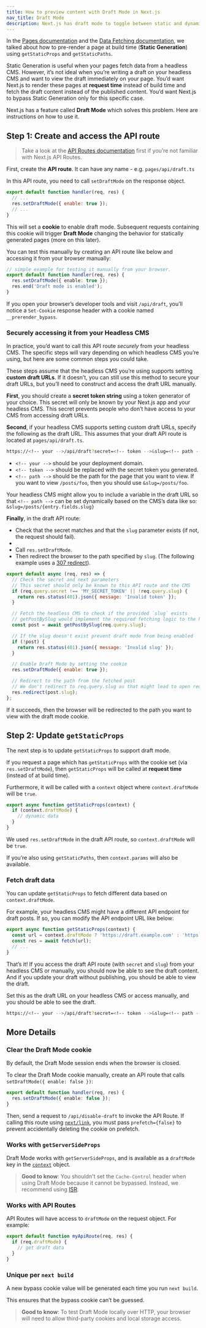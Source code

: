 ```yaml
---
title: How to preview content with Draft Mode in Next.js
nav_title: Draft Mode
description: Next.js has draft mode to toggle between static and dynamic pages. You can learn how it works with Pages Router.
---
```


In the [Pages documentation](/docs/pages/building-your-application/routing/pages-and-layouts) and the [Data Fetching documentation](/docs/pages/building-your-application/data-fetching), we talked about how to pre-render a page at build time (**Static Generation**) using `getStaticProps` and `getStaticPaths`.

Static Generation is useful when your pages fetch data from a headless CMS. However, it’s not ideal when you’re writing a draft on your headless CMS and want to view the draft immediately on your page. You’d want Next.js to render these pages at **request time** instead of build time and fetch the draft content instead of the published content. You’d want Next.js to bypass Static Generation only for this specific case.

Next.js has a feature called **Draft Mode** which solves this problem. Here are instructions on how to use it.

## Step 1: Create and access the API route

> Take a look at the [API Routes documentation](/docs/pages/building-your-application/routing/api-routes) first if you’re not familiar with Next.js API Routes.

First, create the **API route**. It can have any name - e.g. `pages/api/draft.ts`

In this API route, you need to call `setDraftMode` on the response object.

```js
export default function handler(req, res) {
  // ...
  res.setDraftMode({ enable: true });
  // ...
}
```

This will set a **cookie** to enable draft mode. Subsequent requests containing this cookie will trigger **Draft Mode** changing the behavior for statically generated pages (more on this later).

You can test this manually by creating an API route like below and accessing it from your browser manually:

```ts filename="pages/api/draft.ts"
// simple example for testing it manually from your browser.
export default function handler(req, res) {
  res.setDraftMode({ enable: true });
  res.end('Draft mode is enabled');
}
```

If you open your browser’s developer tools and visit `/api/draft`, you’ll notice a `Set-Cookie` response header with a cookie named `__prerender_bypass`.

### Securely accessing it from your Headless CMS

In practice, you’d want to call this API route _securely_ from your headless CMS. The specific steps will vary depending on which headless CMS you’re using, but here are some common steps you could take.

These steps assume that the headless CMS you’re using supports setting **custom draft URLs**. If it doesn’t, you can still use this method to secure your draft URLs, but you’ll need to construct and access the draft URL manually.

**First**, you should create a **secret token string** using a token generator of your choice. This secret will only be known by your Next.js app and your headless CMS. This secret prevents people who don’t have access to your CMS from accessing draft URLs.

**Second**, if your headless CMS supports setting custom draft URLs, specify the following as the draft URL. This assumes that your draft API route is located at `pages/api/draft.ts`.

```bash filename="Terminal"
https://<!-- your -->/api/draft?secret=<!-- token -->&slug=<!-- path -->
```

- `<!-- your -->` should be your deployment domain.
- `<!-- token -->` should be replaced with the secret token you generated.
- `<!-- path -->` should be the path for the page that you want to view. If you want to view `/posts/foo`, then you should use `&slug=/posts/foo`.

Your headless CMS might allow you to include a variable in the draft URL so that `<!-- path -->` can be set dynamically based on the CMS’s data like so: `&slug=/posts/{entry.fields.slug}`

**Finally**, in the draft API route:

- Check that the secret matches and that the `slug` parameter exists (if not, the request should fail).
-
- Call `res.setDraftMode`.
- Then redirect the browser to the path specified by `slug`. (The following example uses a [307 redirect](https://developer.mozilla.org/docs/Web/HTTP/Status/307)).

```js
export default async (req, res) => {
  // Check the secret and next parameters
  // This secret should only be known to this API route and the CMS
  if (req.query.secret !== 'MY_SECRET_TOKEN' || !req.query.slug) {
    return res.status(401).json({ message: 'Invalid token' });
  }

  // Fetch the headless CMS to check if the provided `slug` exists
  // getPostBySlug would implement the required fetching logic to the headless CMS
  const post = await getPostBySlug(req.query.slug);

  // If the slug doesn't exist prevent draft mode from being enabled
  if (!post) {
    return res.status(401).json({ message: 'Invalid slug' });
  }

  // Enable Draft Mode by setting the cookie
  res.setDraftMode({ enable: true });

  // Redirect to the path from the fetched post
  // We don't redirect to req.query.slug as that might lead to open redirect vulnerabilities
  res.redirect(post.slug);
};
```

If it succeeds, then the browser will be redirected to the path you want to view with the draft mode cookie.

## Step 2: Update `getStaticProps`

The next step is to update `getStaticProps` to support draft mode.

If you request a page which has `getStaticProps` with the cookie set (via `res.setDraftMode`), then `getStaticProps` will be called at **request time** (instead of at build time).

Furthermore, it will be called with a `context` object where `context.draftMode` will be `true`.

```js
export async function getStaticProps(context) {
  if (context.draftMode) {
    // dynamic data
  }
}
```

We used `res.setDraftMode` in the draft API route, so `context.draftMode` will be `true`.

If you’re also using `getStaticPaths`, then `context.params` will also be available.

### Fetch draft data

You can update `getStaticProps` to fetch different data based on `context.draftMode`.

For example, your headless CMS might have a different API endpoint for draft posts. If so, you can modify the API endpoint URL like below:

```js
export async function getStaticProps(context) {
  const url = context.draftMode ? 'https://draft.example.com' : 'https://production.example.com';
  const res = await fetch(url);
  // ...
}
```

That’s it! If you access the draft API route (with `secret` and `slug`) from your headless CMS or manually, you should now be able to see the draft content. And if you update your draft without publishing, you should be able to view the draft.

Set this as the draft URL on your headless CMS or access manually, and you should be able to see the draft.

```bash filename="Terminal"
https://<!-- your -->/api/draft?secret=<!-- token -->&slug=<!-- path -->
```

## More Details

### Clear the Draft Mode cookie

By default, the Draft Mode session ends when the browser is closed.

To clear the Draft Mode cookie manually, create an API route that calls `setDraftMode({ enable: false })`:

```ts filename="pages/api/disable-draft.ts"
export default function handler(req, res) {
  res.setDraftMode({ enable: false });
}
```

Then, send a request to `/api/disable-draft` to invoke the API Route. If calling this route using [`next/link`](/docs/pages/api-reference/components/link), you must pass `prefetch={false}` to prevent accidentally deleting the cookie on prefetch.

### Works with `getServerSideProps`

Draft Mode works with `getServerSideProps`, and is available as a `draftMode` key in the [`context`](/docs/pages/api-reference/functions/get-server-side-props#context-parameter) object.

> **Good to know**: You shouldn't set the `Cache-Control` header when using Draft Mode because it cannot be bypassed. Instead, we recommend using [ISR](/docs/pages/guides/incremental-static-regeneration).

### Works with API Routes

API Routes will have access to `draftMode` on the request object. For example:

```js
export default function myApiRoute(req, res) {
  if (req.draftMode) {
    // get draft data
  }
}
```

### Unique per `next build`

A new bypass cookie value will be generated each time you run `next build`.

This ensures that the bypass cookie can’t be guessed.

> **Good to know**: To test Draft Mode locally over HTTP, your browser will need to allow third-party cookies and local storage access.
